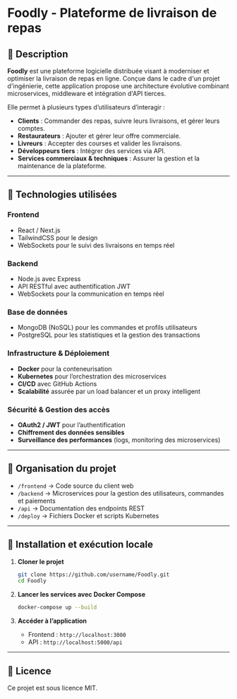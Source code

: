 # **Foodly - Plateforme de livraison de repas**  

## 📌 **Description**  
**Foodly** est une plateforme logicielle distribuée visant à moderniser et optimiser la livraison de repas en ligne. Conçue dans le cadre d'un projet d'ingénierie, cette application propose une architecture évolutive combinant microservices, middleware et intégration d'API tierces.  

Elle permet à plusieurs types d’utilisateurs d’interagir :  
- **Clients** : Commander des repas, suivre leurs livraisons, et gérer leurs comptes.  
- **Restaurateurs** : Ajouter et gérer leur offre commerciale.  
- **Livreurs** : Accepter des courses et valider les livraisons.  
- **Développeurs tiers** : Intégrer des services via API.  
- **Services commerciaux & techniques** : Assurer la gestion et la maintenance de la plateforme.  

---

## 🚀 **Technologies utilisées**  
### **Frontend**  
- React / Next.js  
- TailwindCSS pour le design  
- WebSockets pour le suivi des livraisons en temps réel  

### **Backend**  
- Node.js avec Express  
- API RESTful avec authentification JWT  
- WebSockets pour la communication en temps réel  

### **Base de données**  
- MongoDB (NoSQL) pour les commandes et profils utilisateurs  
- PostgreSQL pour les statistiques et la gestion des transactions  

### **Infrastructure & Déploiement**  
- **Docker** pour la conteneurisation  
- **Kubernetes** pour l’orchestration des microservices  
- **CI/CD** avec GitHub Actions  
- **Scalabilité** assurée par un load balancer et un proxy intelligent  

### **Sécurité & Gestion des accès**  
- **OAuth2 / JWT** pour l’authentification  
- **Chiffrement des données sensibles**  
- **Surveillance des performances** (logs, monitoring des microservices)  

---

## 📂 **Organisation du projet**  
- `/frontend` → Code source du client web  
- `/backend` → Microservices pour la gestion des utilisateurs, commandes et paiements  
- `/api` → Documentation des endpoints REST  
- `/deploy` → Fichiers Docker et scripts Kubernetes  

---

## 🔧 **Installation et exécution locale**  
1. **Cloner le projet**  
   ```sh
   git clone https://github.com/username/Foodly.git
   cd Foodly
   ```

2. **Lancer les services avec Docker Compose**  
   ```sh
   docker-compose up --build
   ```

3. **Accéder à l’application**  
   - Frontend : `http://localhost:3000`  
   - API : `http://localhost:5000/api`  

---

## 📜 **Licence**  
Ce projet est sous licence MIT.  
